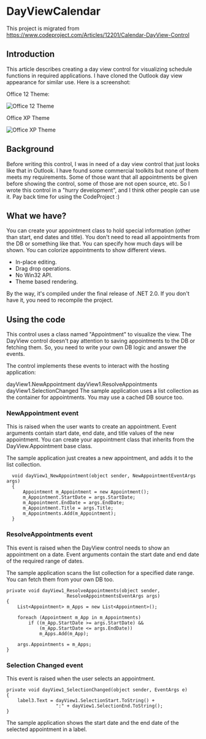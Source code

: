 # DayViewCalendar

This project is migrated from https://www.codeproject.com/Articles/12201/Calendar-DayView-Control

## Introduction
This article describes creating a day view control for visualizing schedule functions in required applications. I have cloned the Outlook day view appearance for similar use. Here is a screenshot:

Office 12 Theme:

![Office 12 Theme](https://www.codeproject.com/KB/selection/Calendardayview/shot1.jpg)

Office XP Theme

![Office XP Theme](https://www.codeproject.com/KB/selection/Calendardayview/shot2.jpg)

## Background
Before writing this control, I was in need of a day view control that just looks like that in Outlook. I have found some commercial toolkits but none of them meets my requirements. Some of those want that all appointments be given before showing the control, some of those are not open source, etc. So I wrote this control in a "hurry development", and I think other people can use it. Pay back time for using the CodeProject :)

## What we have?

You can create your appointment class to hold special information (other than start, end dates and title).
You don't need to read all appointments from the DB or something like that.
You can specify how much days will be shown.
You can colorize appointments to show different views.

* In-place editing.
* Drag drop operations.
* No Win32 API.
* Theme based rendering.

By the way, it's compiled under the final release of .NET 2.0. If you don't have it, you need to recompile the project.

## Using the code

This control uses a class named "Appointment" to visualize the view. The DayView control doesn't pay attention to saving appointments to the DB or fetching them. So, you need to write your own DB logic and answer the events.

The control implements these events to interact with the hosting application:

dayView1.NewAppointment
dayView1.ResolveAppointments
dayView1.SelectionChanged
The sample application uses a list collection as the container for appointments. You may use a cached DB source too.

### NewAppointment event

This is raised when the user wants to create an appointment. Event arguments contain start date, end date, and title values of the new appointment. You can create your appointment class that inherits from the DayView.Appointment base class.

The sample application just creates a new appointment, and adds it to the list collection.

      void dayView1_NewAppointment(object sender, NewAppointmentEventArgs args)
      {
          Appointment m_Appointment = new Appointment();
          m_Appointment.StartDate = args.StartDate;
          m_Appointment.EndDate = args.EndDate;
          m_Appointment.Title = args.Title;
          m_Appointments.Add(m_Appointment);
      }

### ResolveAppointments event

This event is raised when the DayView control needs to show an appointment on a date. Event arguments contain the start date and end date of the required range of dates.

The sample application scans the list collection for a specified date range. You can fetch them from your own DB too.

    private void dayView1_ResolveAppointments(object sender, 
                          ResolveAppointmentsEventArgs args)
    {
        List<Appointment> m_Apps = new List<Appointment>();
    
        foreach (Appointment m_App in m_Appointments)
            if ((m_App.StartDate >= args.StartDate) && 
                (m_App.StartDate <= args.EndDate))
                m_Apps.Add(m_App);
    
        args.Appointments = m_Apps;
    }

### Selection Changed event

This event is raised when the user selects an appointment.

    private void dayView1_SelectionChanged(object sender, EventArgs e)
    {
        label3.Text = dayView1.SelectionStart.ToString() + 
                      ":" + dayView1.SelectionEnd.ToString();
    }

The sample application shows the start date and the end date of the selected appointment in a label.
